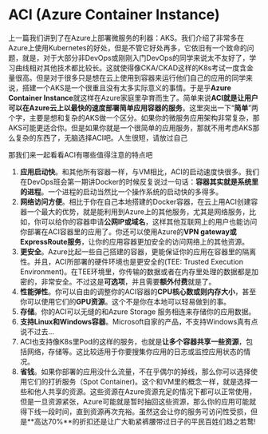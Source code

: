 # ACI (Azure Container Instance)
上一篇我们讲到了在Azure上部署微服务的利器：AKS。我们介绍了非常多在Azure上使用Kubernetes的好处，但是不管它好处再多，它依旧有一个致命的问题，就是，对于大部分非DevOps或刚刚入门DevOps的同学来说太不友好了，学习曲线相对其他技术都比较长。这就使得像CKA/CKAD这样的K8s考试一度含金量很高。但是对于很多只是想在云上使用到容器来运行他们自己的应用的同学来说，搭建一个AKS是一个很重且没有太多实际意义的事情。于是乎**Azure Container Instance**就这样在Azure家庭里孕育而生了。简单来说**ACI就是让用户可以在Azure云上以最快的速度部署简单应用容器的服务**。这里突出一下“**简单**”两个字，主要是想和复杂的AKS做一个区分。如果你的微服务应用架构非常复杂，那AKS可能更适合你。但是如果你就是一个很简单的应用服务，那就不用考虑AKS那么复杂的东西了，无脑选择ACI吧。人生很短，请放过自己

那我们来一起看看ACI有哪些值得注意的特点吧
1. **应用启动快**。和其他所有容器一样，与VM相比，ACI的启动速度快很多。我们在DevOps班会第一期讲Docker的时候反复说过一句话：**容器其实就是系统里的进程**。一个进程的启动当然比一个操作系统的启动快的多得多。
2. **网络访问方便**。相比于你在自己本地搭建的Docker容器，在云上用ACI创建容器一个最大的优势，就是能利用到Azure上的其他服务，尤其是网络服务，比如，你可以给你的容器申请**公网IP或域名**，这样其他互联网上的用户也能访问你部署在ACI容器里的应用了。你还可以使用Azure的**VPN gateway或ExpressRoute服务**，让你的应用容器更加安全的访问网络上的其他资源。
3. **更安全**。Azure比起一些自己搭建的容器，更能保证你的应用在容器里的隔离性。并且，ACI所部署的硬件环境也是更安全的(TEE: Trusted Execution Environment)。在TEE环境里，你传输的数据或者在内存里处理的数据都是加密的，非常安全。不过这是**可选项**，并且需要**额外付费**就是了。
4. **性能弹性**。你可以自由的调整你的ACI容器的**CPU核心数或则内存大小**，甚至你可以使用它们的**GPU资源**。这个不是你在本地可以轻易做到的事。
5. **存储**。你的ACI可以无缝的和Azure Storage 服务相连来存储你的应用数据。
6. **支持Linux和Windows容器**。Microsoft自家的产品，不支持Windows真有点说不过去...
7. ACI也支持像K8s里Pod的这样的服务，也就是**让多个容器共享一些资源**，包括网络，存储等。这比较适用于你要搜集你应用的日志或监控应用状态的情况。
8. **省钱**。如果你部署的应用没什么流量，不在乎偶尔的掉线，那么你可以选择使用它们的打折服务（Spot Container)。这个和VM里的概念一样，就是选择一些和他人共享的资源。这些资源在Azure资源充足的情况下都可以正常使用，但是一旦资源紧张，Azure可能就是暂时抽回这些资源，那么你的应用可能就得下线一段时间，直到资源再次充裕。虽然这会让你的服务可访问性受损，但是**高达70%**的折扣还是让广大勒紧裤腰带过日子的平民百姓们趋之若鹜!
  
